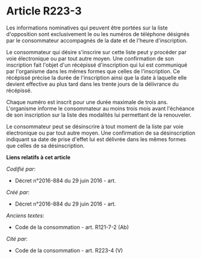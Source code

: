 # Article R223-3

Les informations nominatives qui peuvent être portées sur la liste d'opposition sont exclusivement le ou les numéros de
téléphone désignés par le consommateur accompagnés de la date et de l'heure d'inscription.

Le consommateur qui désire s'inscrire sur cette liste peut y procéder par voie électronique ou par tout autre moyen. Une
confirmation de son inscription fait l'objet d'un récépissé d'inscription qui lui est communiqué par l'organisme dans les
mêmes formes que celles de l'inscription. Ce récépissé précise la durée de l'inscription ainsi que la date à laquelle elle
devient effective au plus tard dans les trente jours de la délivrance du récépissé.

Chaque numéro est inscrit pour une durée maximale de trois ans. L'organisme informe le consommateur au moins trois mois avant
l'échéance de son inscription sur la liste des modalités lui permettant de la renouveler.

Le consommateur peut se désinscrire à tout moment de la liste par voie électronique ou par tout autre moyen. Une confirmation
de sa désinscription indiquant sa date de prise d'effet lui est délivrée dans les mêmes formes que celles de sa
désinscription.

**Liens relatifs à cet article**

_Codifié par_:

  - Décret n°2016-884 du 29 juin 2016 - art.

_Créé par_:

  - Décret n°2016-884 du 29 juin 2016 - art.

_Anciens textes_:

  - Code de la consommation - art. R121-7-2 (Ab)

_Cité par_:

  - Code de la consommation - art. R223-4 (V)
